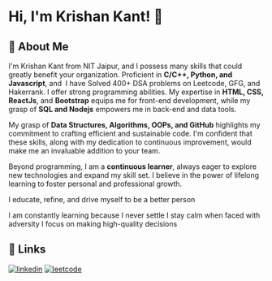 
# Hi, I'm Krishan Kant! 👋


## 🚀 About Me

I'm Krishan Kant from NIT Jaipur, and I possess many skills that could greatly benefit your organization. Proficient in **C/C++, Python, and Javascript**, and  I have Solved 400+ DSA problems on Leetcode, GFG, and Hakerrank. I offer strong programming abilities. My expertise in **HTML, CSS, ReactJs**, and **Bootstrap** equips me for front-end development, while my grasp of **SQL and Nodejs** empowers me in back-end and data tools.

My grasp of **Data Structures, Algorithms, OOPs, and GitHub** highlights my commitment to crafting efficient and sustainable code. I'm confident that these skills, along with my dedication to continuous improvement, would make me an invaluable addition to your team.

Beyond programming, I am a **continuous learner**, always eager to explore new technologies and expand my skill set. I believe in the power of lifelong learning to foster personal and professional growth.

I educate, refine, and drive myself to be a better person

I am constantly learning because I never settle
I stay calm when faced with adversity
I focus on making high-quality decisions


## 🔗 Links

[![linkedin](https://img.shields.io/badge/linkedin-0A66C2?style=for-the-badge&logo=linkedin&logoColor=white)](https://www.linkedin.com/in/krishan-kant-2828aa217/)
[![leetcode](https://img.shields.io/badge/leetcode-FFA116?style=for-the-badge&logo=leetcode&logoColor=white)]([https://leetcode.com/krishan_kant15/)


